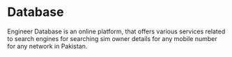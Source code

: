 # Database
Engineer Database is an online platform, that offers various services related to search engines for searching sim owner details for any mobile number for any network in Pakistan.
